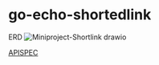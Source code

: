 # go-echo-shortedlink


ERD ![Miniproject-Shortlink drawio](https://github.com/Golfantara/go-echo-shortedlink/assets/122778300/fec19d40-9972-46af-8a0c-492c9e2c5aed)


[APISPEC](https://www.postman.com/lively-equinox-899238/workspace/mini-project)
